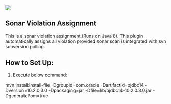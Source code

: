 <a href="https://codeclimate.com/github/pankajagrawal16/sonar-voilation-assign"><img src="https://codeclimate.com/github/pankajagrawal16/sonar-voilation-assign/badges/gpa.svg" /></a>

Sonar Violation Assignment
--------------------------

This is a sonar violation assignment.(Runs on Java 8). 
This plugin automatically assigns all violation provided sonar scan is integrated with svn subversion polling.

## How to Set Up:

1) Execute below command:

mvn install:install-file -DgroupId=com.oracle -DartifactId=ojdbc14 -Dversion=10.2.0.3.0 -Dpackaging=jar -Dfile=lib/ojdbc14-10.2.0.3.0.jar -DgeneratePom=true

